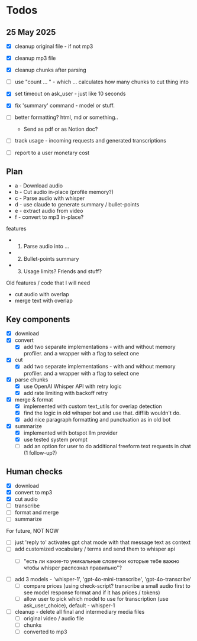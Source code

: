 # Todos

## 25 May 2025

- [x] cleanup original file - if not mp3
- [x] cleanup mp3 file
- [x] cleanup chunks after parsing
- [ ] use "count ... " - which ... calculates how many chunks to cut thing into
- [x] set timeout on ask_user - just like 10 seconds
- [x] fix 'summary' command - model or stuff.
- [ ] better formatting? html, md or something.. 
  - Send as pdf or as Notion doc? 
- [ ] track usage - incoming requests and generated transcriptions
- [ ] report to a user monetary cost 


## Plan

- a - Download audio
- b - Cut audio in-place (profile memory?)
- c - Parse audio with whisper
- d - use claude to generate summary / bullet-points
- e - extract audio from video
- f - convert to mp3 in-place?

features
- 1) Parse audio into ...
- 2) Bullet-points summary
- 3) Usage limits? Friends and stuff?

Old features / code that I will need
- cut audio with overlap
- merge text with overlap

## Key components
- [x] download
- [x] convert
  - [x] add two separate implementations - with and without memory profiler. and a wrapper with a flag to select one
- [x] cut
  - [x] add two separate implementations - with and without memory profiler. and a wrapper with a flag to select one
- [x] parse chunks
  - [x] use OpenAI Whisper API with retry logic
  - [x] add rate limiting with backoff retry
- [x] merge & format
  - [x] implemented with custom text_utils for overlap detection
  - [x] find the logic in old wihsper bot and use that. difflib wouldn't do.
  - [x] add nice paragraph formatting and punctuation as in old bot
- [x] summarize
  - [x] implemented with botspot llm provider
  - [x] use tested system prompt
  - [ ] add an option for user to do additional freeform text requests in chat (1 follow-up?)

## Human checks
- [x] download
- [x] convert to mp3
- [x] cut audio
- [ ] transcribe
- [ ] format and merge
- [ ] summarize

For future, NOT NOW
  - [ ] just 'reply to' activates gpt chat mode with that message text as context
  - [ ] add customized vocabulary / terms and send them to whisper api  
    - [ ] "есть ли какие-то уникальные словечки которые тебе важно чтобы whisper распознал правильно"?


- [ ] add 3 models - 'whisper-1', 'gpt-4o-mini-transcribe', 'gpt-4o-transcribe'
  - [ ] compare prices (using check-script? transcribe a small audio first to see model response format and if it has prices / tokens)
  - [ ] allow user to pick which model to use for transcription (use ask_user_choice), default - whisper-1
- [ ] cleanup - delete all final and intermediary media files
  - [ ] original video / audio file
  - [ ] chunks
  - [ ] converted to mp3